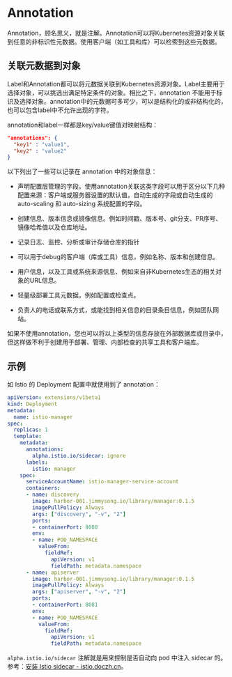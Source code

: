 # Annotation

Annotation，顾名思义，就是注解。Annotation可以将Kubernetes资源对象关联到任意的非标识性元数据。使用客户端（如工具和库）可以检索到这些元数据。

## 关联元数据到对象

Label和Annotation都可以将元数据关联到Kubernetes资源对象。Label主要用于选择对象，可以挑选出满足特定条件的对象。相比之下，annotation 不能用于标识及选择对象。annotation中的元数据可多可少，可以是结构化的或非结构化的，也可以包含label中不允许出现的字符。

annotation和label一样都是key/value键值对映射结构：

```json
"annotations": {
  "key1" : "value1",
  "key2" : "value2"
}
```

以下列出了一些可以记录在 annotation 中的对象信息：

- 声明配置层管理的字段。使用annotation关联这类字段可以用于区分以下几种配置来源：客户端或服务器设置的默认值，自动生成的字段或自动生成的 auto-scaling 和 auto-sizing 系统配置的字段。
- 创建信息、版本信息或镜像信息。例如时间戳、版本号、git分支、PR序号、镜像哈希值以及仓库地址。
- 记录日志、监控、分析或审计存储仓库的指针


- 可以用于debug的客户端（库或工具）信息，例如名称、版本和创建信息。
- 用户信息，以及工具或系统来源信息、例如来自非Kubernetes生态的相关对象的URL信息。
- 轻量级部署工具元数据，例如配置或检查点。
- 负责人的电话或联系方式，或能找到相关信息的目录条目信息，例如团队网站。

如果不使用annotation，您也可以将以上类型的信息存放在外部数据库或目录中，但这样做不利于创建用于部署、管理、内部检查的共享工具和客户端库。

## 示例

如 Istio 的 Deployment 配置中就使用到了 annotation：

```yaml
apiVersion: extensions/v1beta1
kind: Deployment
metadata:
  name: istio-manager
spec:
  replicas: 1
  template:
    metadata:
      annotations:
        alpha.istio.io/sidecar: ignore
      labels:
        istio: manager
    spec:
      serviceAccountName: istio-manager-service-account
      containers:
      - name: discovery
        image: harbor-001.jimmysong.io/library/manager:0.1.5
        imagePullPolicy: Always
        args: ["discovery", "-v", "2"]
        ports:
        - containerPort: 8080
        env:
        - name: POD_NAMESPACE
          valueFrom:
            fieldRef:
              apiVersion: v1
              fieldPath: metadata.namespace
      - name: apiserver
        image: harbor-001.jimmysong.io/library/manager:0.1.5
        imagePullPolicy: Always
        args: ["apiserver", "-v", "2"]
        ports:
        - containerPort: 8081
        env:
        - name: POD_NAMESPACE
          valueFrom:
            fieldRef:
              apiVersion: v1
              fieldPath: metadata.namespace
```

`alpha.istio.io/sidecar` 注解就是用来控制是否自动向 pod 中注入 sidecar 的。参考：[安装 Istio sidecar - istio.doczh.cn](http://istio.doczh.cn/docs/setup/kubernetes/sidecar-injection.html)。

